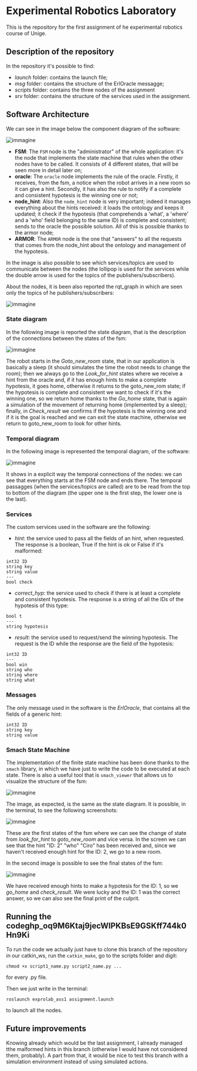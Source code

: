 # Experimental Robotics Laboratory
This is the repository for the first assignment of he experimental robotics course of Unige.

## Description of the repository
In the repository it's possible to find:
* *launch* folder: contains the launch file;
* *msg* folder: contains the structure of the ErlOracle messagge;
* *scripts* folder: contains the three nodes of the assignment 
* *srv* folder: contains the structure of the services used in the assignment.

## Software Architecture
We can see in the image below the component diagram of the software:

![immagine](Component_diagram.jpg)

* **FSM**: The `FSM` node is the "administrator" of the whole application: it's the node that implements the state machine that rules when the other nodes have to be called. It consists of 4 different states, that will be seen more in detail later on;
* **oracle**: The `oracle` node implements the rule of the oracle. Firstly, it receives, from the fsm, a notice when the robot arrives in a new room so it can give a hint. Secondly, it has also the rule to notify if a complete and consistent hypotesis is the winning one or not;
* **node_hint**: Also the `node_hint` node is very important; indeed it manages everything about the hints received: it loads the ontology and keeps it updated; it check if the hypotesis (that comprehends a 'what', a 'where' and a 'who' field belonging to the same ID) is complete and consistent; sends to the oracle the possible solution. All of this is possible thanks to the armor node;
* **ARMOR**: The `ARMOR` node is the one that "answers" to all the requests that comes from the node_hint about the ontology and management of the hypotesis.

In the image is also possible to see which services/topics are used to communicate between the nodes (the lollipop is used for the services while the double arrow is used for the topics of the publishers/subscribers).

About the nodes, it is been also reported the rqt_graph in which are seen only the topics of he publishers/subscribers:

![immagine](rqt_graph.jpeg)

### State diagram
In the following image is reported the state diagram, that is the description of the connections between the states of the fsm:

![immagine](state_diagram.jpeg)

The robot starts in the *Goto_new_room* state, that in our application is basically a sleep (it should simulates the time the robot needs to change the room); then we always go to the *Look_for_hint* states where we receive a hint from the oracle and, if it has enough hints to make a complete hypotesis, it goes home, otherwise it returns to the goto_new_rom state; if the hypotesis is complete and consistent we want to check if it's the winning one, so we return home thanks to the *Go_home* state, that is again a simulation of the movement of returning home (implemented by a sleep); finally, in *Check_result* we confirms if the hypotesis is the winning one and if it is the goal is reached and we can exit the state machine, otherwise we return to goto_new_room to look for other hints.

### Temporal diagram
In the following image is represented the temporal diagram, of the software:

![immagine](temporal_diagram.jpg)

It shows in a explicit way the temporal connections of the nodes: we can see that everything starts at the FSM node and ends there. The temporal passagges (when the services/topics are called) are to be read from the top to bottom of the diagram (the upper one is the first step, the lower one is the last).

### Services
The custom services used in the software are the following:

* *hint*: the service used to pass all the fields of an hint, when requested. The response is a boolean, True if the hint is ok or False if it's malformed:  
```
int32 ID
string key
string value
---
bool check
```

* *correct_hyp*: the service used to check if there is at least a complete and consistent hypotesis. The response is a string of all the IDs of the hypotesis of this type:
```
bool t
---
string hypotesis
```

* *result*: the service used to request/send the winning hypotesis. The request is the ID while the response are the field of the hypotesis:
```
int32 ID
---
bool win
string who
string where
string what
```

### Messages
The only message used in the software is the *ErlOracle*, that contains all the fields of a generic hint:
```
int32 ID
string key
string value
```

### Smach State Machine
The implementation of the finite state machine has been done thanks to the `smach` library, in which we have just to write the code to be executed at each state. There is also a useful tool that is `smach_viewer` that allows us to visualize the structure of the fsm:

![immagine](temporal_diagram.jpg)

The image, as expected, is the same as the state diagram.
It is possible, in the terminal, to see the following screenshots:

![immagine](initial_states.jpeg)

These are the first states of the fsm where we can see the change of state from *look_for_hint* to *goto_new_room* and vice versa. In the screen we can see that the hint "ID: 2" "who" "Ciro" has been received and, since we haven't received enough hint for the ID: 2, we go to a new room.

In the second image is possible to see the final states of the fsm:

![immagine](final_states.jpeg)

We have received enough hints to make a hypotesis for the ID: 1, so we *go_home* and *check_result*. We were lucky and the ID: 1 was the correct answer, so we can also see the final print of the culprit.

## Running the code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
To run the code we actually just have to clone this branch of the repository in our catkin_ws, run the `catkin_make`, go to the scripts folder and digit:
```
chmod +x script1_name.py script2_name.py ...
```
for every .py file.

Then we just write in the terminal:
```
roslaunch exprolab_ass1 assignment.launch
```
to launch all the nodes.

## Future improvements
Knowing already which would be the last assignment, I already managed tthe malformed hints in this branch (otherwise I would have not considered them, probably). A part from that, it would be nice to test this branch with a simulation environment instead of using simulated actions. 